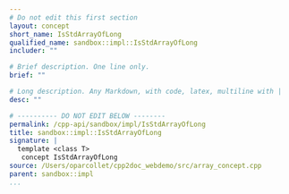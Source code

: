 ```yaml
---
# Do not edit this first section
layout: concept
short_name: IsStdArrayOfLong
qualified_name: sandbox::impl::IsStdArrayOfLong
includer: ""

# Brief description. One line only.
brief: ""

# Long description. Any Markdown, with code, latex, multiline with |
desc: ""

# ---------- DO NOT EDIT BELOW --------
permalink: /cpp-api/sandbox/impl/IsStdArrayOfLong
title: sandbox::impl::IsStdArrayOfLong
signature: |
  template <class T>
   concept IsStdArrayOfLong
source: /Users/oparcollet/cpp2doc_webdemo/src/array_concept.cpp
parent: sandbox::impl
...
```


